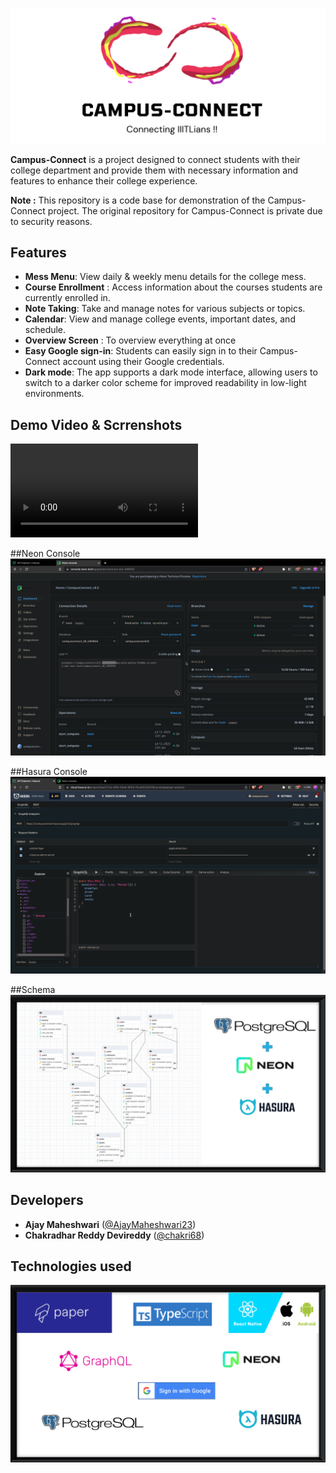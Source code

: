 ![logo](./assets_readme/logo.png)


**Campus-Connect** is a project designed to connect students with their college department and provide them with necessary information and features to enhance their college experience.

**Note :** This repository is a code base for demonstration of the Campus-Connect project. The original repository for Campus-Connect is private due to security reasons.


## Features

- **Mess Menu**: View daily & weekly menu details for the college mess.
- **Course Enrollment** : Access information about the courses students are currently enrolled in.
- **Note Taking**: Take and manage notes for various subjects or topics.
- **Calendar**: View and manage college events, important dates, and schedule.
- **Overview Screen** : To overview everything at once 
- **Easy Google sign-in**: Students can easily sign in to their Campus-Connect account using their Google credentials.
- **Dark mode**: The app supports a dark mode interface, allowing users to switch to a darker color scheme for improved readability in low-light environments.


## Demo Video & Scrrenshots 

![Demo Video](./assets_readme/recording.mp4)

##Neon Console
![Neon Console](./assets_readme/neon.png)

##Hasura Console
![Hasura Console](./assets_readme/hasura.png)

##Schema
![Schema Image](./assets_readme/schema.png)


## Developers

- **Ajay Maheshwari** ([@AjayMaheshwari23](https://github.com/AjayMaheshwari23))
- **Chakradhar Reddy Devireddy** ([@chakri68](https://github.com/chakri68))


## Technologies used 

![Technologies USed](./assets_readme/tech.png)
